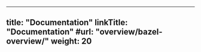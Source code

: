 
---
title: "Documentation"
linkTitle: "Documentation"
#url: "overview/bazel-overview/"
weight: 20
---
<html>
  <head>
    <script>
      window.location.replace("/versions/overview/"
);
    </script>
  </head>
</html>
